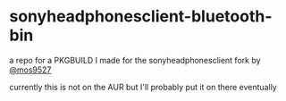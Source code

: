 # sonyheadphonesclient-bluetooth-bin
a repo for a PKGBUILD I made for the sonyheadphonesclient fork by [@mos9527](https://github.com/mos9527)

currently this is not on the AUR but I'll probably put it on there eventually
